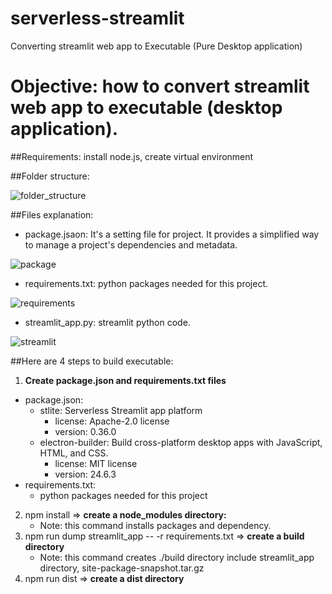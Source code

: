 # serverless-streamlit
Converting streamlit web app to Executable (Pure Desktop application)

# Objective: how to convert streamlit web app to executable (desktop application).
##Requirements: install node.js, create virtual environment

##Folder structure:

![folder_structure](https://github.com/RickyChenTaiwan/serverless-streamlit/assets/42162312/924b7ffc-34c3-40d5-b16b-4051c2e16546)

##Files explanation:

* package.jsaon: It's a setting file for project. It provides a simplified way to manage a project's dependencies and metadata.

![package](https://github.com/RickyChenTaiwan/serverless-streamlit/assets/42162312/00443754-1285-45a0-80c6-6a3b01c74e0a)

  
* requirements.txt: python packages needed for this project.

![requirements](https://github.com/RickyChenTaiwan/serverless-streamlit/assets/42162312/eaece435-a318-43d4-bbf4-5697a18d5af2)
* streamlit_app.py: streamlit python code.

![streamlit](https://github.com/RickyChenTaiwan/serverless-streamlit/assets/42162312/a8aa8202-cdcb-457e-84ce-6888893cd8b9)

##Here are 4 steps to build executable:
1. **Create package.json and requirements.txt files**
* package.json:
  * stlite: Serverless Streamlit app platform <br />
    * license: Apache-2.0 license <br />
    * version: 0.36.0
  * electron-builder: Build cross-platform desktop apps with JavaScript, HTML, and CSS.
    * license: MIT license
    * version: 24.6.3
* requirements.txt:
  * python packages needed for this project

2. npm install => **create a node_modules directory:**
    * Note: this command installs packages and dependency.
3. npm run dump streamlit_app -- -r requirements.txt => **create a build directory**
    * Note: this command creates ./build directory include streamlit_app directory, site-package-snapshot.tar.gz
4. npm run dist => **create a dist directory**



